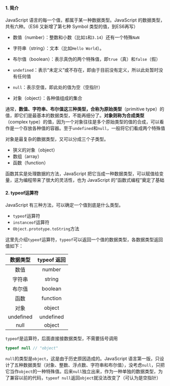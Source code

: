 #### 1. 简介

 JavaScript 语言的每一个值，都属于某一种数据类型。JavaScript 的数据类型，共有六种。（ES6 又新增了第七种 Symbol 类型的值，到ES6再写） 

- 数值（number）：整数和小数（比如`1`和`3.14`）还有一个特殊`NaN`

- 字符串（string）：文本（比如`Hello World`）。

- 布尔值（boolean）：表示真伪的两个特殊值，即`true`（真）和`false`（假）

- `undefined`：表示“未定义”或不存在，即由于目前没有定义，所以此处暂时没有任何值

- `null`：表示空值，即此处的值为空（空指针）

- 对象（object）：各种值组成的集合

通常，**数值、字符串、布尔值这三种类型，合称为原始类型**（primitive type）的值，即它们是最基本的数据类型，不能再细分了。**对象则称为合成类型**（complex type）的值，因为一个对象往往是多个原始类型的值的合成，可以看作是一个存放各种值的容器。至于`undefined`和`null`，一般将它们看成两个特殊值 

对象是最复杂的数据类型，又可以分成三个子类型。

- 狭义的对象（object）
- 数组（array）
- 函数（function）

函数其实是处理数据的方法，JavaScript 把它当成一种数据类型，可以赋值给变量，这为编程带来了很大的灵活性，也为 JavaScript 的“函数式编程”奠定了基础 

#### 2. typeof运算符

JavaScript 有三种方法，可以确定一个值到底是什么类型。

- `typeof`运算符
- `instanceof`运算符
- `Object.prototype.toString`方法

这里先介绍`typeof`运算符，`typeof`可以返回一个值的数据类型，各数据类型返回值如下：

| 数据类型  | typeof 返回 |
| :-------: | :---------: |
|   数值    |   number    |
|  字符串   |   string    |
|  布尔值   |   boolean   |
|   函数    |  function   |
|   对象    |   object    |
| undefined |  undefined  |
|   null    |   object    |

`typeof`是运算符，后面直接接数据类型，不需要括号调用

```js
typeof null // "object"
```

`null`的类型是`object`，这是由于历史原因造成的。JavaScript 语言第一版，只设计了五种数据类型（对象、整数、浮点数、字符串和布尔值），没考虑`null`，只把它当作`object`的一种特殊值。后来`null`独立出来，作为一种单独的数据类型，为了兼容以前的代码，`typeof null`返回`object`就没法改变了（可认为是空指针）